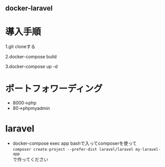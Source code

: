 ## docker-laravel 

# 導入手順

1.git cloneする

2.docker-compose build

3.docker-compose up -d

# ポートフォワーディング

* 8000→php
* 80→phpmyadmin

# laravel

* docker-compose exec app bashで入ってcomposerを使って
　<br>```composer create-project --prefer-dist laravel/laravel my-laravel-app```
  <br>で作ってください
